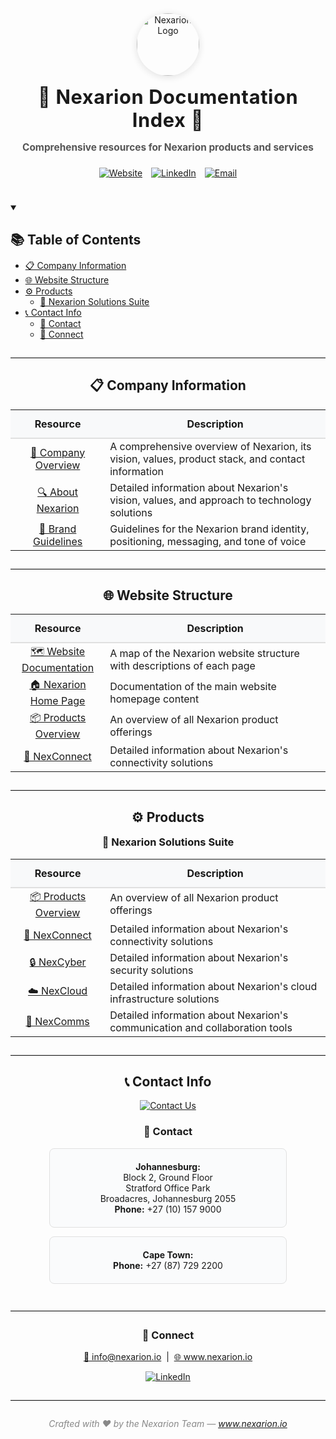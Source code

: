 <!--
  Nexarion Documentation Index
  Minimalist, responsive, visually appealing markdown
-->

<div align="center" style="max-width: 800px; margin: auto;">

  <img src="https://www.nexarion.io/favicon.ico" alt="Nexarion Logo" width="100" height="100" style="border-radius: 50%; box-shadow: 0 2px 12px #e0e0e0;" />

  <h1 style="margin: 0.5em 0 0.2em 0; font-size: 2.2em; letter-spacing: 0.02em;">🚀 Nexarion Documentation Index 🚀</h1>
  <p style="font-size: 1.1em; color: #555; margin-bottom: 1.5em;">
    <strong>Comprehensive resources for Nexarion products and services</strong>
  </p>

  <div style="display: flex; justify-content: center; gap: 1em; flex-wrap: wrap; margin-bottom: 1.5em;">
    <a href="https://www.nexarion.io/">
      <img src="https://img.shields.io/badge/Website-www.nexarion.io-1a73e8?style=for-the-badge&logo=firefox" alt="Website" />
    </a>
    <a href="https://www.linkedin.com/company/nexarion-io">
      <img src="https://img.shields.io/badge/LinkedIn-Follow%20Us-0077B5?style=for-the-badge&logo=linkedin" alt="LinkedIn" />
    </a>
    <a href="mailto:info@nexarion.io">
      <img src="https://img.shields.io/badge/Email-info%40nexarion.io-ff5252?style=for-the-badge&logo=gmail" alt="Email" />
    </a>
  </div>

</div>

<br />

<details open>
  <summary><h2 style="margin-bottom: 0.5em;">📚 Table of Contents</h2></summary>
  <ul style="max-width: 600px; margin: auto;">
    <li><a href="#-company-information">📋 Company Information</a></li>
    <li><a href="#-website-structure">🌐 Website Structure</a></li>
    <li><a href="#-products">⚙️ Products</a>
      <ul>
        <li><a href="#-nexarion-solutions-suite">🚀 Nexarion Solutions Suite</a></li>
      </ul>
    </li>
    <li><a href="#-contact-info">📞 Contact Info</a>
      <ul>
        <li><a href="#-contact">📱 Contact</a></li>
        <li><a href="#-connect">🔗 Connect</a></li>
      </ul>
    </li>
  </ul>
</details>

<hr style="border: none; border-top: 1px solid #e0e0e0; margin: 2em 0;" />

<h2 id="-company-information" align="center">📋 Company Information</h2>

<table align="center" style="width: 100%; max-width: 800px; margin: auto; border-collapse: collapse;">
  <thead>
    <tr style="background: #f8f9fa;">
      <th style="width: 30%; padding: 12px; border-bottom: 2px solid #e0e0e0;">Resource</th>
      <th style="width: 70%; padding: 12px; border-bottom: 2px solid #e0e0e0;">Description</th>
    </tr>
  </thead>
  <tbody>
    <tr>
      <td align="center"><a href="./company-overview.md">📑 Company Overview</a></td>
      <td>A comprehensive overview of Nexarion, its vision, values, product stack, and contact information</td>
    </tr>
    <tr>
      <td align="center"><a href="./about-nexarion.md">🔍 About Nexarion</a></td>
      <td>Detailed information about Nexarion's vision, values, and approach to technology solutions</td>
    </tr>
    <tr>
      <td align="center"><a href="./brand-guidelines.md">🎨 Brand Guidelines</a></td>
      <td>Guidelines for the Nexarion brand identity, positioning, messaging, and tone of voice</td>
    </tr>
  </tbody>
</table>

<hr style="border: none; border-top: 1px solid #e0e0e0; margin: 2em 0;" />

<h2 id="-website-structure" align="center">🌐 Website Structure</h2>

<table align="center" style="width: 100%; max-width: 800px; margin: auto; border-collapse: collapse;">
  <thead>
    <tr style="background: #f8f9fa;">
      <th style="width: 30%; padding: 12px; border-bottom: 2px solid #e0e0e0;">Resource</th>
      <th style="width: 70%; padding: 12px; border-bottom: 2px solid #e0e0e0;">Description</th>
    </tr>
  </thead>
  <tbody>
    <tr>
      <td align="center"><a href="./website-documentation.md">🗺️ Website Documentation</a></td>
      <td>A map of the Nexarion website structure with descriptions of each page</td>
    </tr>
    <tr>
      <td align="center"><a href="./nexarion-home.md">🏠 Nexarion Home Page</a></td>
      <td>Documentation of the main website homepage content</td>
    </tr>
    <tr>
      <td align="center"><a href="./nexarion-products.md">📦 Products Overview</a></td>
      <td>An overview of all Nexarion product offerings</td>
    </tr>
    <tr>
      <td align="center"><a href="./nexconnect-product.md">🔌 NexConnect</a></td>
      <td>Detailed information about Nexarion's connectivity solutions</td>
    </tr>
  </tbody>
</table>

<hr style="border: none; border-top: 1px solid #e0e0e0; margin: 2em 0;" />

<h2 id="-products" align="center">⚙️ Products</h2>

<h3 id="-nexarion-solutions-suite" align="center" style="margin-top: 0;">🚀 Nexarion Solutions Suite</h3>

<table align="center" style="width: 100%; max-width: 800px; margin: auto; border-collapse: collapse;">
  <thead>
    <tr style="background: #f8f9fa;">
      <th style="width: 30%; padding: 12px; border-bottom: 2px solid #e0e0e0;">Resource</th>
      <th style="width: 70%; padding: 12px; border-bottom: 2px solid #e0e0e0;">Description</th>
    </tr>
  </thead>
  <tbody>
    <tr>
      <td align="center"><a href="./nexarion-products.md">📦 Products Overview</a></td>
      <td>An overview of all Nexarion product offerings</td>
    </tr>
    <tr>
      <td align="center"><a href="./nexconnect-product.md">🔌 NexConnect</a></td>
      <td>Detailed information about Nexarion's connectivity solutions</td>
    </tr>
    <tr>
      <td align="center"><a href="./nexcyber-product.md">🔒 NexCyber</a></td>
      <td>Detailed information about Nexarion's security solutions</td>
    </tr>
    <tr>
      <td align="center"><a href="./nexcloud-product.md">☁️ NexCloud</a></td>
      <td>Detailed information about Nexarion's cloud infrastructure solutions</td>
    </tr>
    <tr>
      <td align="center"><a href="./nexcomms-product.md">💬 NexComms</a></td>
      <td>Detailed information about Nexarion's communication and collaboration tools</td>
    </tr>
  </tbody>
</table>

<hr style="border: none; border-top: 1px solid #e0e0e0; margin: 2em 0;" />

<h2 id="-contact-info" align="center">📞 Contact Info</h2>

<div align="center" style="margin-bottom: 1.5em;">
  <a href="./contact-nexarion.md">
    <img src="https://img.shields.io/badge/Contact%20Us-View%20Details-ff9800?style=for-the-badge" alt="Contact Us" />
  </a>
</div>

<h3 id="-contact" align="center">📱 Contact</h3>

<div align="center" style="display: flex; flex-wrap: wrap; justify-content: center; gap: 2%; max-width: 800px; margin: auto;">
  <div style="flex: 1 1 320px; min-width: 280px; max-width: 380px; box-sizing: border-box; padding: 20px; border: 1px solid #e0e0e0; border-radius: 8px; margin-bottom: 1em; background: #fafbfc;">
    <strong>Johannesburg:</strong><br>
    Block 2, Ground Floor<br>
    Stratford Office Park<br>
    Broadacres, Johannesburg 2055<br>
    <strong>Phone:</strong> +27 (10) 157 9000
  </div>
  <div style="flex: 1 1 320px; min-width: 280px; max-width: 380px; box-sizing: border-box; padding: 20px; border: 1px solid #e0e0e0; border-radius: 8px; margin-bottom: 1em; background: #fafbfc;">
    <strong>Cape Town:</strong><br>
    <strong>Phone:</strong> +27 (87) 729 2200
  </div>
</div>

<hr style="border: none; border-top: 1px solid #e0e0e0; margin: 2em 0;" />

<h3 id="-connect" align="center">🔗 Connect</h3>

<div align="center" style="margin-bottom: 1.5em;">
  <p>
    <a href="mailto:info@nexarion.io">📧 info@nexarion.io</a> &nbsp;|&nbsp;
    <a href="https://www.nexarion.io/">🌐 www.nexarion.io</a>
  </p>
  <p>
    <a href="https://www.linkedin.com/company/nexarion-io">
      <img src="https://img.shields.io/badge/LinkedIn-0077B5?style=for-the-badge&logo=linkedin&logoColor=white" alt="LinkedIn" />
    </a>
  </p>
</div>

<hr style="border: none; border-top: 1px solid #e0e0e0; margin: 2em 0;" />

<div align="center" style="color: #888; font-size: 1em;">
  <em>Crafted with ❤️ by the Nexarion Team — <a href="https://www.nexarion.io/">www.nexarion.io</a></em>
</div>

<!--
  For best results, view this markdown on GitHub or a markdown renderer that supports HTML and CSS styles.
-->
